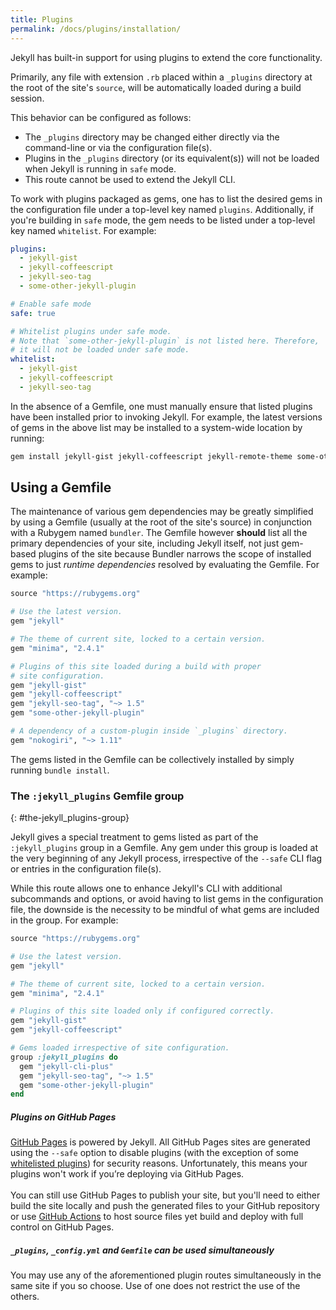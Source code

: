 ```yaml
---
title: Plugins
permalink: /docs/plugins/installation/
---
```


Jekyll has built-in support for using plugins to extend the core functionality.

Primarily, any file with extension `.rb` placed within a `_plugins` directory at the root of the site's `source`, will be automatically loaded
during a build session.

This behavior can be configured as follows:

- The `_plugins` directory may be changed either directly via the command-line or via the configuration file(s).
- Plugins in the `_plugins` directory (or its equivalent(s)) will not be loaded when Jekyll is running in `safe` mode.
- This route cannot be used to extend the Jekyll CLI.

To work with plugins packaged as gems, one has to list the desired gems in the configuration file under a top-level key named `plugins`.
Additionally, if you're building in `safe` mode, the gem needs to be listed under a top-level key named `whitelist`. For example:

```yaml
plugins:
  - jekyll-gist
  - jekyll-coffeescript
  - jekyll-seo-tag
  - some-other-jekyll-plugin

# Enable safe mode
safe: true

# Whitelist plugins under safe mode.
# Note that `some-other-jekyll-plugin` is not listed here. Therefore,
# it will not be loaded under safe mode.
whitelist:
  - jekyll-gist
  - jekyll-coffeescript
  - jekyll-seo-tag
```

In the absence of a Gemfile, one must manually ensure that listed plugins have been installed prior to invoking Jekyll. For example, the
latest versions of gems in the above list may be installed to a system-wide location by running:

```sh
gem install jekyll-gist jekyll-coffeescript jekyll-remote-theme some-other-jekyll-plugin
```

## Using a Gemfile

The maintenance of various gem dependencies may be greatly simplified by using a Gemfile (usually at the root of the site's source) in
conjunction with a Rubygem named `bundler`. The Gemfile however **should** list all the primary dependencies of your site, including Jekyll
itself, not just gem-based plugins of the site because Bundler narrows the scope of installed gems to just *runtime dependencies* resolved by
evaluating the Gemfile. For example:

```ruby
source "https://rubygems.org"

# Use the latest version.
gem "jekyll"

# The theme of current site, locked to a certain version.
gem "minima", "2.4.1"

# Plugins of this site loaded during a build with proper
# site configuration.
gem "jekyll-gist"
gem "jekyll-coffeescript"
gem "jekyll-seo-tag", "~> 1.5"
gem "some-other-jekyll-plugin"

# A dependency of a custom-plugin inside `_plugins` directory.
gem "nokogiri", "~> 1.11"
```

The gems listed in the Gemfile can be collectively installed by simply running `bundle install`.

### The `:jekyll_plugins` Gemfile group
{: #the-jekyll_plugins-group}

Jekyll gives a special treatment to gems listed as part of the `:jekyll_plugins` group in a Gemfile. Any gem under this group is loaded at
the very beginning of any Jekyll process, irrespective of the `--safe` CLI flag or entries in the configuration file(s).

While this route allows one to enhance Jekyll's CLI with additional subcommands and options, or avoid having to list gems in the configuration
file, the downside is the necessity to be mindful of what gems are included in the group. For example:

```ruby
source "https://rubygems.org"

# Use the latest version.
gem "jekyll"

# The theme of current site, locked to a certain version.
gem "minima", "2.4.1"

# Plugins of this site loaded only if configured correctly.
gem "jekyll-gist"
gem "jekyll-coffeescript"

# Gems loaded irrespective of site configuration.
group :jekyll_plugins do
  gem "jekyll-cli-plus"
  gem "jekyll-seo-tag", "~> 1.5"
  gem "some-other-jekyll-plugin"
end
```

<div class="note info">
  <h5>Plugins on GitHub Pages</h5>
  <p>
    <a href="https://pages.github.com/">GitHub Pages</a> is powered by Jekyll. All GitHub Pages sites are generated using the
    <code>--safe</code> option to disable plugins (with the exception of some
    <a href="https://pages.github.com/versions">whitelisted plugins</a>) for security reasons. Unfortunately, this means your plugins won't
    work if you’re deploying via GitHub Pages.<br><br>
    You can still use GitHub Pages to publish your site, but you'll need to either build the site locally and push the generated files to
    your GitHub repository or use
    <a href="{{ '/docs/continuous-integration/github-actions/' | relative_url }}" title="GitHub Actions">GitHub Actions</a> to host source
    files yet build and deploy with full control on GitHub Pages.
  </p>
</div>

<div class="note">
  <h5>
    <code>_plugins</code>, <code>_config.yml</code> and <code>Gemfile</code> can be used simultaneously
  </h5>
  <p>
    You may use any of the aforementioned plugin routes simultaneously in the same site if you so choose.
    Use of one does not restrict the use of the others.
  </p>
</div>
